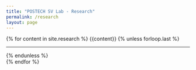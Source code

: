 ```yaml
---
title: "POSTECH SV Lab - Research"
permalink: /research
layout: page
---
```


<div class="container">
  {% for content in site.research %}
    {{content}}
  {% unless forloop.last %}
    <hr>
  {% endunless %}
    <br>
  {% endfor %}
  <br>
</div>